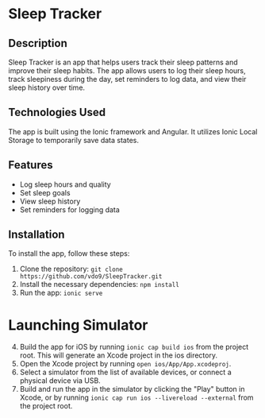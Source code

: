 # Sleep Tracker

## Description

Sleep Tracker is an app that helps users track their sleep patterns and improve their sleep habits. The app allows users to log their sleep hours, track sleepiness during the day, set reminders to log data, and view their sleep history over time.

## Technologies Used

The app is built using the Ionic framework and Angular. It utilizes Ionic Local Storage to temporarily save data states.

## Features

- Log sleep hours and quality
- Set sleep goals
- View sleep history
- Set reminders for logging data

## Installation

To install the app, follow these steps:

1. Clone the repository: `git clone https://github.com/vdo9/SleepTracker.git`
2. Install the necessary dependencies: `npm install`
3. Run the app: `ionic serve`

# Launching Simulator

4. Build the app for iOS by running `ionic cap build ios` from the project root. This will generate an Xcode project in the ios directory.
5. Open the Xcode project by running `open ios/App/App.xcodeproj`.
6. Select a simulator from the list of available devices, or connect a physical device via USB.
7. Build and run the app in the simulator by clicking the "Play" button in Xcode, or by running 
`ionic cap run ios --livereload --external` from the project root.

